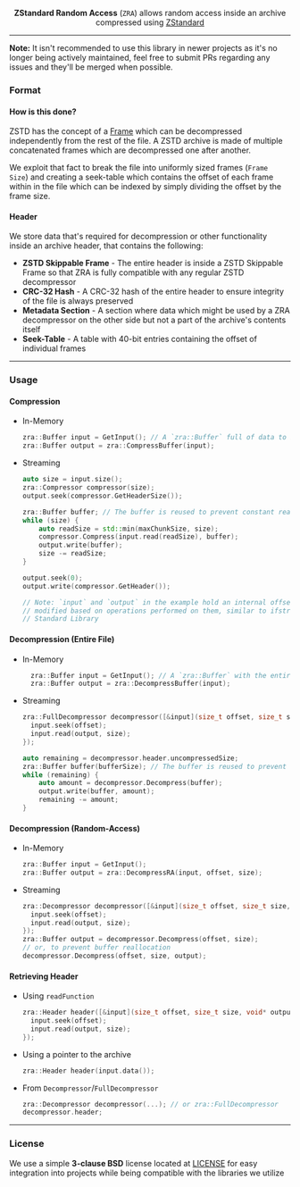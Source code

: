 <p align="center"><b>ZStandard Random Access</b> (<code>ZRA</code>) allows random access inside an archive compressed using <a href="https://github.com/facebook/zstd">ZStandard</a><br>
</p>

***

<b>Note:</b> It isn't recommended to use this library in newer projects as it's no longer being actively maintained, feel free to submit PRs regarding any issues and they'll be merged when possible.

### Format
#### How is this done?
ZSTD has the concept of a [Frame](https://github.com/facebook/zstd/blob/dev/doc/zstd_compression_format.md#frames) which can be decompressed independently from the rest of the file. A ZSTD archive is made of multiple concatenated frames which are decompressed one after another.  

We exploit that fact to break the file into uniformly sized frames (`Frame Size`) and creating a seek-table which contains the offset of each frame within in the file which can be indexed by simply dividing the offset by the frame size.  

#### Header
We store data that's required for decompression or other functionality inside an archive header, that contains the following:  
* **ZSTD Skippable Frame** - The entire header is inside a ZSTD Skippable Frame so that ZRA is fully compatible with any regular ZSTD decompressor
* **CRC-32 Hash** - A CRC-32 hash of the entire header to ensure integrity of the file is always preserved 
* **Metadata Section** - A section where data which might be used by a ZRA decompressor on the other side but not a part of the archive's contents itself
* **Seek-Table** - A table with 40-bit entries containing the offset of individual frames
***
### Usage
#### Compression
* In-Memory
  ```cpp
  zra::Buffer input = GetInput(); // A `zra::Buffer` full of data to be compressed
  zra::Buffer output = zra::CompressBuffer(input);
  ```
* Streaming
  ```cpp
  auto size = input.size();
  zra::Compressor compressor(size);
  output.seek(compressor.GetHeaderSize());

  zra::Buffer buffer; // The buffer is reused to prevent constant reallocation
  while (size) {
      auto readSize = std::min(maxChunkSize, size);
      compressor.Compress(input.read(readSize), buffer);
      output.write(buffer);
      size -= readSize;
  }
  
  output.seek(0);
  output.write(compressor.GetHeader());
  
  // Note: `input` and `output` in the example hold an internal offset that is automatically 
  // modified based on operations performed on them, similar to ifstream/ofstream from C++ 
  // Standard Library
  ```
#### Decompression (Entire File)
* In-Memory
  ```cpp
    zra::Buffer input = GetInput(); // A `zra::Buffer` with the entire archive
    zra::Buffer output = zra::DecompressBuffer(input);
  ```
* Streaming
  ```cpp
  zra::FullDecompressor decompressor([&input](size_t offset, size_t size, void* output) {
    input.seek(offset);
    input.read(output, size);
  });

  auto remaining = decompressor.header.uncompressedSize;
  zra::Buffer buffer(bufferSize); // The buffer is reused to prevent constant reallocation
  while (remaining) {
      auto amount = decompressor.Decompress(buffer);
      output.write(buffer, amount);
      remaining -= amount;
  }
  ```
#### Decompression (Random-Access)
* In-Memory
  ```cpp
  zra::Buffer input = GetInput();
  zra::Buffer output = zra::DecompressRA(input, offset, size);
  ```
* Streaming
  ```cpp
  zra::Decompressor decompressor([&input](size_t offset, size_t size, void* output) {
    input.seek(offset);
    input.read(output, size);
  });
  zra::Buffer output = decompressor.Decompress(offset, size);
  // or, to prevent buffer reallocation
  decompressor.Decompress(offset, size, output);
  ```
#### Retrieving Header
* Using `readFunction`
  ```cpp
  zra::Header header([&input](size_t offset, size_t size, void* output) {
    input.seek(offset);
    input.read(output, size);
  });
  ```
* Using a pointer to the archive
  ```cpp
  zra::Header header(input.data());
  ```
* From `Decompressor`/`FullDecompressor`
  ```cpp
  zra::Decompressor decompressor(...); // or zra::FullDecompressor
  decompressor.header;
  ```
***
### License
We use a simple **3-clause BSD** license located at [LICENSE](LICENSE.md) for easy integration into projects while being compatible with the libraries we utilize
